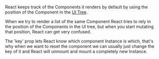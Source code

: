 React keeps track of the Components it renders by default by using the position of the Component in the [UI Tree](https://beta.reactjs.org/learn/preserving-and-resetting-state#the-ui-tree). 

When we try to render a list of the same Component React tries to rely in the position of the Components in the UI tree, but when you start mutating that position, React can get very confused.

The 'key' prop lets React know which component Instance is which, that's why when we want to reset the component we can usually just change the key of it and React will unmount and mount a completely new Instance.